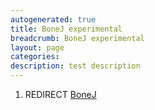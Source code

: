 ```yaml
---
autogenerated: true
title: BoneJ experimental
breadcrumb: BoneJ experimental
layout: page
categories: 
description: test description
---
```


1.  REDIRECT [BoneJ](BoneJ "wikilink")
